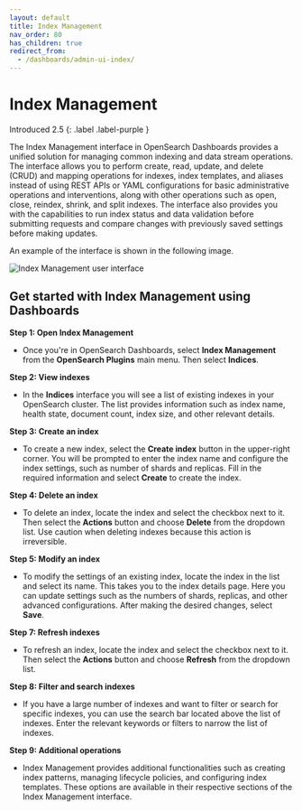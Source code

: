 ```yaml
---
layout: default
title: Index Management
nav_order: 80
has_children: true
redirect_from:
  - /dashboards/admin-ui-index/
---
```


# Index Management

Introduced 2.5
{: .label .label-purple }

The Index Management interface in OpenSearch Dashboards provides a unified solution for managing common indexing and data stream operations. The interface allows you to perform create, read, update, and delete (CRUD) and mapping operations for indexes, index templates, and aliases instead of using REST APIs or YAML configurations for basic administrative operations and interventions, along with other operations such as open, close, reindex, shrink, and split indexes. The interface also provides you with the capabilities to run index status and data validation before submitting requests and compare changes with previously saved settings before making updates.

An example of the interface is shown in the following image.

![Index Management user interface]({{site.url}}{{site.baseurl}}/images/dashboards/index-management-UI.png)

## Get started with Index Management using Dashboards

**Step 1: Open Index Management**

- Once you're in OpenSearch Dashboards, select **Index Management** from the **OpenSearch Plugins** main menu. Then select **Indices**.

**Step 2: View indexes**

- In the **Indices** interface you will see a list of existing indexes in your OpenSearch cluster. The list provides information such as index name, health state, document count, index size, and other relevant details.

**Step 3: Create an index**

- To create a new index, select the **Create index** button in the upper-right corner. You will be prompted to enter the index name and configure the index settings, such as number of shards and replicas. Fill in the required information and select **Create** to create the index.

**Step 4: Delete an index**

- To delete an index, locate the index and select the checkbox next to it. Then select the **Actions** button and choose **Delete** from the dropdown list. Use caution when deleting indexes because this action is irreversible.

**Step 5: Modify an index**

- To modify the settings of an existing index, locate the index in the list and select its name. This takes you to the index details page. Here you can update settings such as the numbers of shards, replicas, and other advanced configurations. After making the desired changes, select **Save**.

**Step 7: Refresh indexes**

- To refresh an index, locate the index and select the checkbox next to it. Then select the **Actions** button and choose **Refresh** from the dropdown list.

**Step 8: Filter and search indexes**

- If you have a large number of indexes and want to filter or search for specific indexes, you can use the search bar located above the list of indexes. Enter the relevant keywords or filters to narrow the list of indexes.

**Step 9: Additional operations**

- Index Management provides additional functionalities such as creating index patterns, managing lifecycle policies, and configuring index templates. These options are available in their respective sections of the Index Management interface.
